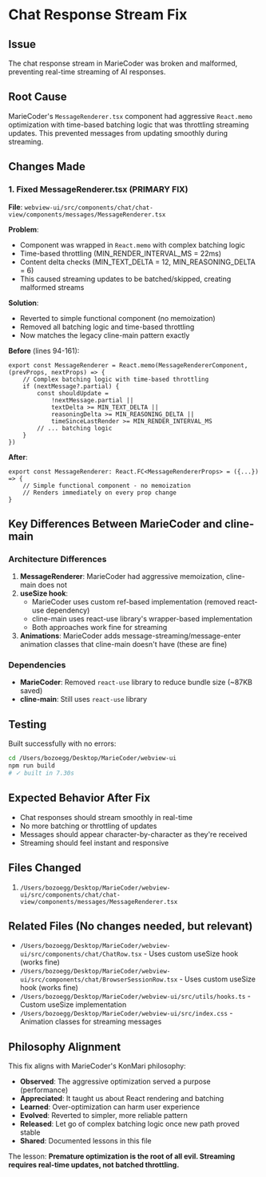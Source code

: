 # Chat Response Stream Fix

## Issue
The chat response stream in MarieCoder was broken and malformed, preventing real-time streaming of AI responses.

## Root Cause
MarieCoder's `MessageRenderer.tsx` component had aggressive `React.memo` optimization with time-based batching logic that was throttling streaming updates. This prevented messages from updating smoothly during streaming.

## Changes Made

### 1. Fixed MessageRenderer.tsx (PRIMARY FIX)
**File**: `webview-ui/src/components/chat/chat-view/components/messages/MessageRenderer.tsx`

**Problem**: 
- Component was wrapped in `React.memo` with complex batching logic
- Time-based throttling (MIN_RENDER_INTERVAL_MS = 22ms)
- Content delta checks (MIN_TEXT_DELTA = 12, MIN_REASONING_DELTA = 6)
- This caused streaming updates to be batched/skipped, creating malformed streams

**Solution**:
- Reverted to simple functional component (no memoization)
- Removed all batching logic and time-based throttling
- Now matches the legacy cline-main pattern exactly

**Before** (lines 94-161):
```tsx
export const MessageRenderer = React.memo(MessageRendererComponent, (prevProps, nextProps) => {
    // Complex batching logic with time-based throttling
    if (nextMessage?.partial) {
        const shouldUpdate =
            !nextMessage.partial ||
            textDelta >= MIN_TEXT_DELTA ||
            reasoningDelta >= MIN_REASONING_DELTA ||
            timeSinceLastRender >= MIN_RENDER_INTERVAL_MS
        // ... batching logic
    }
})
```

**After**:
```tsx
export const MessageRenderer: React.FC<MessageRendererProps> = ({...}) => {
    // Simple functional component - no memoization
    // Renders immediately on every prop change
}
```

## Key Differences Between MarieCoder and cline-main

### Architecture Differences
1. **MessageRenderer**: MarieCoder had aggressive memoization, cline-main does not
2. **useSize hook**: 
   - MarieCoder uses custom ref-based implementation (removed react-use dependency)
   - cline-main uses react-use library's wrapper-based implementation
   - Both approaches work fine for streaming
3. **Animations**: MarieCoder adds message-streaming/message-enter animation classes that cline-main doesn't have (these are fine)

### Dependencies
- **MarieCoder**: Removed `react-use` library to reduce bundle size (~87KB saved)
- **cline-main**: Still uses `react-use` library

## Testing
Built successfully with no errors:
```bash
cd /Users/bozoegg/Desktop/MarieCoder/webview-ui
npm run build
# ✓ built in 7.30s
```

## Expected Behavior After Fix
- Chat responses should stream smoothly in real-time
- No more batching or throttling of updates
- Messages should appear character-by-character as they're received
- Streaming should feel instant and responsive

## Files Changed
1. `/Users/bozoegg/Desktop/MarieCoder/webview-ui/src/components/chat/chat-view/components/messages/MessageRenderer.tsx`

## Related Files (No changes needed, but relevant)
- `/Users/bozoegg/Desktop/MarieCoder/webview-ui/src/components/chat/ChatRow.tsx` - Uses custom useSize hook (works fine)
- `/Users/bozoegg/Desktop/MarieCoder/webview-ui/src/components/chat/BrowserSessionRow.tsx` - Uses custom useSize hook (works fine)
- `/Users/bozoegg/Desktop/MarieCoder/webview-ui/src/utils/hooks.ts` - Custom useSize implementation
- `/Users/bozoegg/Desktop/MarieCoder/webview-ui/src/index.css` - Animation classes for streaming messages

## Philosophy Alignment
This fix aligns with MarieCoder's KonMari philosophy:
- **Observed**: The aggressive optimization served a purpose (performance)
- **Appreciated**: It taught us about React rendering and batching
- **Learned**: Over-optimization can harm user experience
- **Evolved**: Reverted to simpler, more reliable pattern
- **Released**: Let go of complex batching logic once new path proved stable
- **Shared**: Documented lessons in this file

The lesson: **Premature optimization is the root of all evil. Streaming requires real-time updates, not batched throttling.**

